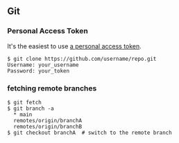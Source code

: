 ## Git

### Personal Access Token
It's the easiest to use [a personal access token](https://docs.github.com/en/authentication/keeping-your-account-and-data-secure/creating-a-personal-access-token).
```terminal
$ git clone https://github.com/username/repo.git
Username: your_username
Password: your_token
```

### fetching remote branches
```terminal
$ git fetch
$ git branch -a
  * main
  remotes/origin/branchA
  remotes/origin/branchB
$ git checkout branchA  # switch to the remote branch
```
